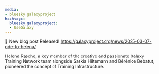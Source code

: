 ```yaml
---
media:
- bluesky-galaxyproject
hashtags:
  bluesky-galaxyproject:
  - UseGalaxy
---
```

📝 New blog post Released!
https://galaxyproject.org/news/2025-03-07-ode-to-helena/

Helena Rasche, a key member of the creative and passionate Galaxy Training Network team alongside Saskia Hiltemann and Bérénice Bebatut, pioneered the concept of Training Infrastructure.
